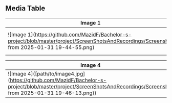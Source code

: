 ## Media Table

| Image 1 | Image 2 | Image 3 |
|---------|---------|---------|
| ![Image 1](https://github.com/MazidF/Bachelor-s-project/blob/master/project/ScreenShotsAndRecordings/Screenshot from 2025-01-31 19-44-55.png) | ![Image 2]([path/to/image2.jpg](https://github.com/MazidF/Bachelor-s-project/blob/master/project/ScreenShotsAndRecordings/Screenshot from 2025-01-31 19-45-09.png)) | ![Image 3](https://github.com/MazidF/Bachelor-s-project/blob/master/project/ScreenShotsAndRecordings/Screenshot from 2025-01-31 19-45-45.png) |

| Image 4 | Image 5 | Video |
|---------|---------|-------|
| ![Image 4]([path/to/image4.jpg](https://github.com/MazidF/Bachelor-s-project/blob/master/project/ScreenShotsAndRecordings/Screenshot from 2025-01-31 19-46-13.png)) | ![Image 5](https://github.com/MazidF/Bachelor-s-project/blob/master/project/ScreenShotsAndRecordings/Screenshot from 2025-01-31 19-46-20.png) | [![Video Thumbnail](path/to/video-thumbnail.jpg)](https://github.com/MazidF/Bachelor-s-project/blob/master/project/ScreenShotsAndRecordings/Screen_recording_20250131_194741.webm) |
